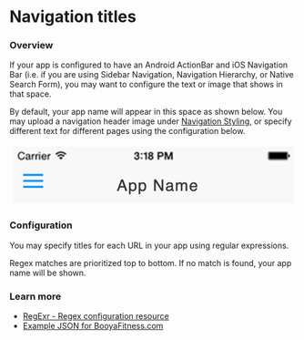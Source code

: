 # Navigation titles

### **Overview**

If your app is configured to have an Android ActionBar and iOS Navigation Bar \(i.e. if you are using Sidebar Navigation, Navigation Hierarchy, or Native Search Form\), you may want to configure the text or image that shows in that space.

By default, your app name will appear in this space as shown below. You may upload a navigation header image under [Navigation Styling](../navigation-styling/navigation-titles-styling.md), or specify different text for different pages using the configuration below.

![](../.gitbook/assets/screen-shot-2020-09-14-at-8.12.54-am.png)

### **Configuration**

You may specify titles for each URL in your app using regular expressions.

Regex matches are prioritized top to bottom. If no match is found, your app name will be shown.

### **Learn more**

* [RegExr - Regex configuration resource](http://www.regexr.com/)
* [Example JSON for BooyaFitness.com](https://gonative.io/docs/booyafitness_navStructure_titles_example.json)

